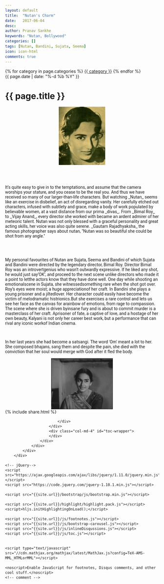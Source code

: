 ```yaml
---
layout: default
title:  "Nutan's Charm"
date:   2017-06-04
desc: 
author: Pranav Sankhe
keywords: "Nutan, Bollywood"
categories: []
tags: [Nutan, Bandini, Sujata, Seema]
icon: icon-html
comments: true
---
```


<div class="wrapper wrapper-content  animated fadeInRight article">
    <div class="row">
        <div class="col-lg-10 col-lg-offset-1">
            <div class="ibox">
                <div class="ibox-content">
                    <div class="pull-right">
                    	{% for category in page.categories %}
                        	<a class="btn btn-white btn-xs" href="{{ category | downcase | prepend: '/' | prepend: site.baseurl }}">{{ category }}</a>
                        {% endfor %}
                    </div>

<div class="text-center article-title">
                    <span class="text-muted"><i class="fa fa-clock-o"></i> {{ page.date | date: "%-d %b %Y" }}</span>
                        <h1>
                            {{ page.title }}
                        </h1>
                    </div>


<div style="display: flex; justify-content: center;">
<img src="https://raw.githubusercontent.com/sabSAThai/sabSAThai.github.io/master/static/assets/img/blog/nutan/nutan_1.jpg" width="30%" height="30%" align="middle">
</div>
<br>
<br>
<br>
<p style="font-family:Roboto;">
It’s quite easy to give in to the temptations, and assume that the camera worships your stature, and you cease to be the real you. And thus we have received so many of our larger-than-life characters. But watching _Nutan_ seems like an exercise in disbelief, an act of disregarding vanity. Her carefully etched out characters, infused with subtlety and grace, make a body of work populated by believable women, at a vast distance from our prima _divas_. From _Bimal Roy_ to _Vijay Anand_, every director she worked with became an ardent admirer of her meteoric talent. Nutan was not only blessed with a graceful personality and great acting skills, her voice was also quite serene. _Gautam Rajadhyaksha_ the famous photographer says about nutan, "Nutan was so beautiful she could be shot from any angle." 
</p>

<br>
<br>
<p style="font-family:Roboto;">
My personal favourites of Nutan are Sujata, Seema and Bandini of which Sujata and Bandini were directed by the legendary director, Bimal Roy. Director Bimal Roy was an introvertgenius who wasn’t outwardly expressive. If he liked any shot, he would just say‘OK’, and proceed to the next scene unlike directors who made it a point to letthe actors know that they have done well. One day while shooting an emotionalscene in Sujata, she witnessedsomething rare when the shot got over. Roy’s eyes were moist; a huge appreciationof her craft. In Bandini she plays a young prisoner and a jiltedlover. Her character could easily have become the victim of melodramatic histrionics.But she exercises a rare control and lets us see her face as the canvas for arainbow of emotions, from rage to compassion. The scene where she is driven byinsane fury and is about to commit murder is a masterclass of her craft. Aprisoner of fate, a captive of love, and a hostage of her own beauty, Kalyani is not only her career best work, but a performance that can rival any iconic workof Indian cinema.
</p>
<br>
<p style="font-family:Roboto;">
In her last years she had become a satsangi. The word 'Om' meant a lot to her. She composed bhajans, sang them and despite the pain, she died with the conviction that her soul would merge with God after it fled the body.
</p>

<div style="display: flex; justify-content: center;">
<img src="https://raw.githubusercontent.com/sabSAThai/sabSAThai.github.io/master/static/assets/img/blog/nutan/nutan_2.jpg" alt="Nutan in Bandini"  width="40%" height="40%" align="middle">
</div>


<div class="row">
                        <div class="col-lg-12">
                            <!-- share -->
                            {% include share.html %}
                            <br>
						<div id="disqus_thread"></div>

<script src="https://ajax.googleapis.com/ajax/libs/jquery/1.11.0/jquery.min.js"></script>
<script src="https://code.jquery.com/jquery-1.10.1.min.js"></script>

<script src="{{site.url}}/js/inlineDisqussions.js"></script>
<script src="{{site.url}}/js/disqus.js"></script>
                            </div>
                        </div>
                        <div class="col-md-4" id="toc-wrapper">
                        </div>
                    </div>
                </div>
            </div>
        </div>

    <!-- jQuery-->
    <script src="https://ajax.googleapis.com/ajax/libs/jquery/1.11.0/jquery.min.js"></script>
    <script src="https://code.jquery.com/jquery-1.10.1.min.js"></script>

    <script src="{{site.url}}/bootstrap/js/bootstrap.min.js"></script>

    <script src="{{site.url}}/highlight/highlight.pack.js"></script>
    <script>hljs.initHighlightingOnLoad();</script>

    <script src="{{site.url}}/js/footnotes.js"></script>
    <script src="{{site.url}}/js/bootstrap-carousel.js"></script>
    <script src="{{site.url}}/js/inlineDisqussions.js"></script>
    <script src="{{site.url}}/js/toc.js"></script>


    <script type="text/javascript" src="//cdn.mathjax.org/mathjax/latest/MathJax.js?config=TeX-AMS-MML_HTMLorMML"></script>

    <noscript>Enable JavaScript for footnotes, Disqus comments, and other cool stuff.</noscript>
    <!-- comment -->

</div>
</div>
</div>
</div>
</div>
</div>

</div>
